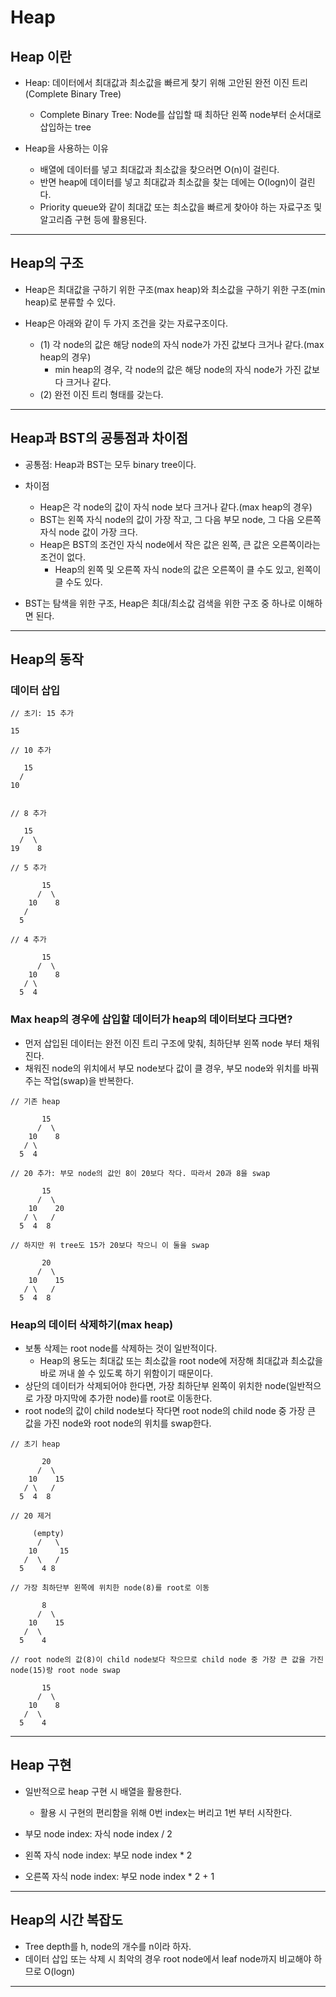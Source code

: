 # Heap

## Heap 이란

- Heap: 데이터에서 최대값과 최소값을 빠르게 찾기 위해 고안된 완전 이진 트리(Complete Binary Tree)

  - Complete Binary Tree: Node를 삽입할 때 최하단 왼쪽 node부터 순서대로 삽입하는 tree

- Heap을 사용하는 이유

  - 배열에 데이터를 넣고 최대값과 최소값을 찾으러면 O(n)이 걸린다.
  - 반면 heap에 데이터를 넣고 최대값과 최소값을 찾는 데에는 O(logn)이 걸린다.
  - Priority queue와 같이 최대값 또는 최소값을 빠르게 찾아야 하는 자료구조 및 알고리즘 구현 등에 활용된다.

---

## Heap의 구조

- Heap은 최대값을 구하기 위한 구조(max heap)와 최소값을 구하기 위한 구조(min heap)로 분류할 수 있다.
- Heap은 아래와 같이 두 가지 조건을 갖는 자료구조이다.

  - (1) 각 node의 값은 해당 node의 자식 node가 가진 값보다 크거나 같다.(max heap의 경우)
    - min heap의 경우, 각 node의 값은 해당 node의 자식 node가 가진 값보다 크거나 같다.
  - (2) 완전 이진 트리 형태를 갖는다.

---

## Heap과 BST의 공통점과 차이점

- 공통점: Heap과 BST는 모두 binary tree이다.
- 차이점

  - Heap은 각 node의 값이 자식 node 보다 크거나 같다.(max heap의 경우)
  - BST는 왼쪽 자식 node의 값이 가장 작고, 그 다음 부모 node, 그 다음 오른쪽 자식 node 값이 가장 크다.
  - Heap은 BST의 조건인 자식 node에서 작은 값은 왼쪽, 큰 값은 오른쪽이라는 조건이 없다.
    - Heap의 왼쪽 및 오른쪽 자식 node의 값은 오른쪽이 클 수도 있고, 왼쪽이 클 수도 있다.

- BST는 탐색을 위한 구조, Heap은 최대/최소값 검색을 위한 구조 중 하나로 이해하면 된다.

---

## Heap의 동작

### 데이터 삽입

```
// 초기: 15 추가

15

// 10 추가

   15
  /
10


// 8 추가

   15
  /  \
19    8

// 5 추가

       15
      /  \
    10    8
   /
  5

// 4 추가

       15
      /  \
    10    8
   / \
  5  4
```

### Max heap의 경우에 삽입할 데이터가 heap의 데이터보다 크다면?

- 먼저 삽입된 데이터는 완전 이진 트리 구조에 맞춰, 최하단부 왼쪽 node 부터 채워진다.
- 채워진 node의 위치에서 부모 node보다 값이 클 경우, 부모 node와 위치를 바꿔주는 작업(swap)을 반복한다.

```
// 기존 heap

       15
      /  \
    10    8
   / \
  5  4

// 20 추가: 부모 node의 값인 8이 20보다 작다. 따라서 20과 8을 swap

       15
      /  \
    10    20
   / \   /
  5  4  8

// 하지만 위 tree도 15가 20보다 작으니 이 둘을 swap

       20
      /  \
    10    15
   / \   /
  5  4  8
```

### Heap의 데이터 삭제하기(max heap)

- 보통 삭제는 root node를 삭제하는 것이 일반적이다.
  - Heap의 용도는 최대값 또는 최소값을 root node에 저장해 최대값과 최소값을 바로 꺼내 쓸 수 있도록 하기 위함이기 때문이다.
- 상단의 데이터가 삭제되어야 한다면, 가장 최하단부 왼쪽이 위치한 node(일반적으로 가장 마지막에 추가한 node)를 root로 이동한다.
- root node의 값이 child node보다 작다면 root node의 child node 중 가장 큰 값을 가진 node와 root node의 위치를 swap한다.

```
// 초기 heap

       20
      /  \
    10    15
   / \   /
  5  4  8

// 20 제거

     (empty)
      /   \
    10     15
   /  \   /
  5    4 8

// 가장 최하단부 왼쪽에 위치한 node(8)를 root로 이동

       8
      /  \
    10    15
   /  \
  5    4

// root node의 값(8)이 child node보다 작으므로 child node 중 가장 큰 값을 가진 node(15)랑 root node swap

       15
      /  \
    10    8
   /  \
  5    4
```

---

## Heap 구현

- 일반적으로 heap 구현 시 배열을 활용한다.

  - 활용 시 구현의 편리함을 위해 0번 index는 버리고 1번 부터 시작한다.

- 부모 node index: 자식 node index / 2
- 왼쪽 자식 node index: 부모 node index \* 2
- 오른쪽 자식 node index: 부모 node index \* 2 + 1

---

## Heap의 시간 복잡도

- Tree depth를 h, node의 개수를 n이라 하자.
- 데이터 삽입 또는 삭제 시 최악의 경우 root node에서 leaf node까지 비교해야 하므로 O(logn)

---
